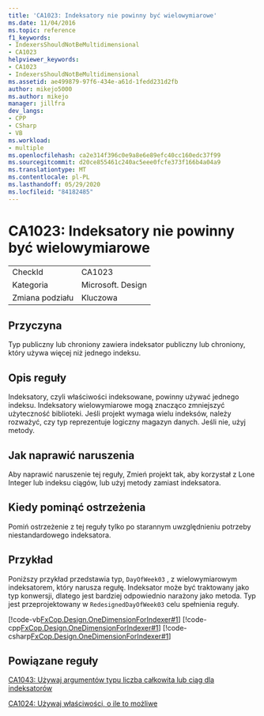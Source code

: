 ```yaml
---
title: 'CA1023: Indeksatory nie powinny być wielowymiarowe'
ms.date: 11/04/2016
ms.topic: reference
f1_keywords:
- IndexersShouldNotBeMultidimensional
- CA1023
helpviewer_keywords:
- CA1023
- IndexersShouldNotBeMultidimensional
ms.assetid: ae499879-97f6-434e-a61d-1fedd231d2fb
author: mikejo5000
ms.author: mikejo
manager: jillfra
dev_langs:
- CPP
- CSharp
- VB
ms.workload:
- multiple
ms.openlocfilehash: ca2e314f396c0e9a8e6e89efc40cc160edc37f99
ms.sourcegitcommit: d20ce855461c240ac5eee0fcfe373f166b4a04a9
ms.translationtype: MT
ms.contentlocale: pl-PL
ms.lasthandoff: 05/29/2020
ms.locfileid: "84182485"
---
```

# <a name="ca1023-indexers-should-not-be-multidimensional"></a>CA1023: Indeksatory nie powinny być wielowymiarowe

|||
|-|-|
|CheckId|CA1023|
|Kategoria|Microsoft. Design|
|Zmiana podziału|Kluczowa|

## <a name="cause"></a>Przyczyna
Typ publiczny lub chroniony zawiera indeksator publiczny lub chroniony, który używa więcej niż jednego indeksu.

## <a name="rule-description"></a>Opis reguły
Indeksatory, czyli właściwości indeksowane, powinny używać jednego indeksu. Indeksatory wielowymiarowe mogą znacząco zmniejszyć użyteczność biblioteki. Jeśli projekt wymaga wielu indeksów, należy rozważyć, czy typ reprezentuje logiczny magazyn danych. Jeśli nie, użyj metody.

## <a name="how-to-fix-violations"></a>Jak naprawić naruszenia
Aby naprawić naruszenie tej reguły, Zmień projekt tak, aby korzystał z Lone Integer lub indeksu ciągów, lub użyj metody zamiast indeksatora.

## <a name="when-to-suppress-warnings"></a>Kiedy pominąć ostrzeżenia
Pomiń ostrzeżenie z tej reguły tylko po starannym uwzględnieniu potrzeby niestandardowego indeksatora.

## <a name="example"></a>Przykład
Poniższy przykład przedstawia typ, `DayOfWeek03` , z wielowymiarowym indeksatorem, który narusza regułę. Indeksator może być traktowany jako typ konwersji, dlatego jest bardziej odpowiednio narażony jako metoda. Typ jest przeprojektowany w `RedesignedDayOfWeek03` celu spełnienia reguły.

[!code-vb[FxCop.Design.OneDimensionForIndexer#1](../code-quality/codesnippet/VisualBasic/ca1023-indexers-should-not-be-multidimensional_1.vb)]
[!code-cpp[FxCop.Design.OneDimensionForIndexer#1](../code-quality/codesnippet/CPP/ca1023-indexers-should-not-be-multidimensional_1.cpp)]
[!code-csharp[FxCop.Design.OneDimensionForIndexer#1](../code-quality/codesnippet/CSharp/ca1023-indexers-should-not-be-multidimensional_1.cs)]

## <a name="related-rules"></a>Powiązane reguły
[CA1043: Używaj argumentów typu liczba całkowita lub ciąg dla indeksatorów](../code-quality/ca1043.md)

[CA1024: Używaj właściwości, o ile to możliwe](../code-quality/ca1024.md)
